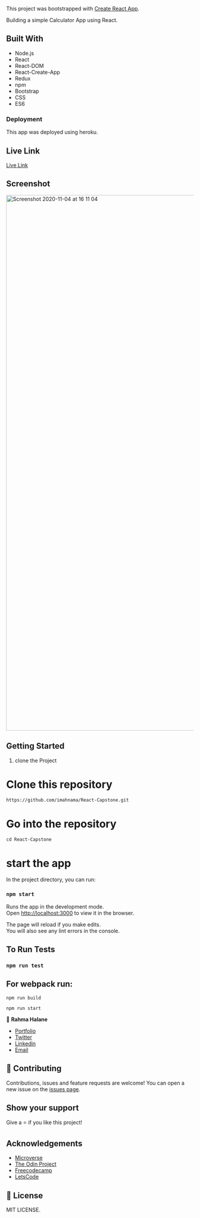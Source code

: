 This project was bootstrapped with [Create React App](https://github.com/facebook/create-react-app).

Building a simple Calculator App using React.

## Built With
- Node.js
- React
- React-DOM
- React-Create-App
- Redux
- npm
- Bootstrap
- CSS
- ES6

### Deployment
This app was deployed using heroku.

## Live Link

[Live Link](https://safe-wildwood-78452.herokuapp.com/)

## Screenshot

<img width="1440" alt="Screenshot 2020-11-04 at 16 11 04" src="https://user-images.githubusercontent.com/25789009/98115775-65764e80-1eb8-11eb-8dc2-0f84e3b0b718.png">


## Getting Started

1. clone the Project

# Clone this repository

`https://github.com/imahnama/React-Capstone.git`

# Go into the repository

`cd React-Capstone`

# start the app

In the project directory, you can run:

### `npm start`

Runs the app in the development mode.<br />
Open [http://localhost:3000](http://localhost:3000) to view it in the browser.

The page will reload if you make edits.<br />
You will also see any lint errors in the console.

## To Run Tests

### `npm run test`

## For webpack run:

`npm run build`

`npm run start`

👤 **Rahma Halane**
- [Portfolio](https://raw.githack.com/imahnama/my-portfolio/develop/index.html)
- [Twitter](https://twitter.com/halane_rahma)
- [Linkedin](https://www.linkedin.com/in/rahmahalane/)
- [Email](mailto:Halane.rahma@gmail.com )


## 🤝 Contributing

Contributions, issues and feature requests are welcome!
You can open a new issue on the [issues page](https://github.com/imahnama/React-Capstone/issues).

## Show your support

Give a ⭐️ if you like this project!

## Acknowledgements

- [Microverse](https://www.microverse.org/)
- [The Odin Project](https://www.theodinproject.com/)
- [Freecodecamp](http://freecodecamp.org/)
- [LetsCode](https://www.youtube.com/watch?v=GbAENvrGbDo)

## 📝 License

MIT LICENSE.
